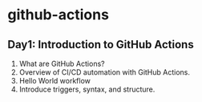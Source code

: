 # github-actions

## Day1: Introduction to GitHub Actions

1. What are GitHub Actions?
2. Overview of CI/CD automation with GitHub Actions.
3. Hello World workflow
4. Introduce triggers, syntax, and structure.
